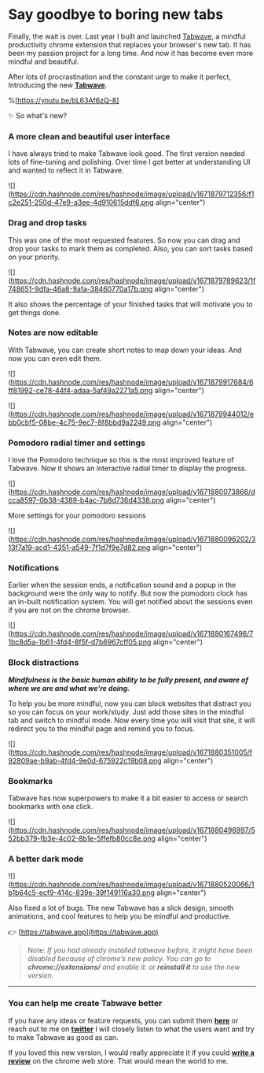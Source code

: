 # Say goodbye to boring new tabs

Finally, the wait is over. Last year I built and launched [Tabwave](https://tabwave.app), a mindful productivity chrome extension that replaces your browser's new tab. It has been my passion project for a long time. And now it has become even more mindful and beautiful.

After lots of procrastination and the constant urge to make it perfect, Introducing the new [**Tabwave**](https://tabwave.app).

%[https://youtu.be/bL63Af6zQ-8] 

✨ So what's new?

### **A more clean and beautiful user interface**

I have always tried to make Tabwave look good. The first version needed lots of fine-tuning and polishing. Over time I got better at understanding UI and wanted to reflect it in Tabwave.

![](https://cdn.hashnode.com/res/hashnode/image/upload/v1671879712356/f1c2e251-250d-47e9-a3ee-4d910615ddf6.png align="center")

### **Drag and drop tasks**

This was one of the most requested features. So now you can drag and drop your tasks to mark them as completed. Also, you can sort tasks based on your priority.

![](https://cdn.hashnode.com/res/hashnode/image/upload/v1671879789623/1f748651-9dfa-46a8-9afa-38460770a17b.png align="center")

It also shows the percentage of your finished tasks that will motivate you to get things done.

### **Notes are now editable**

With Tabwave, you can create short notes to map down your ideas. And now you can even edit them.

![](https://cdn.hashnode.com/res/hashnode/image/upload/v1671879917684/6ff81992-ce78-44f4-adaa-5af49a2271a5.png align="center")

![](https://cdn.hashnode.com/res/hashnode/image/upload/v1671879944012/ebb0cbf5-08be-4c75-9ec7-8f8bbd9a2249.png align="center")

### **Pomodoro radial timer and settings**

I love the Pomodoro technique so this is the most improved feature of Tabwave. Now it shows an interactive radial timer to display the progress.

![](https://cdn.hashnode.com/res/hashnode/image/upload/v1671880073866/dcca8597-0b38-4389-b4ac-7b8d736d4338.png align="center")

More settings for your pomodoro sessions

![](https://cdn.hashnode.com/res/hashnode/image/upload/v1671880096202/313f7a19-acd1-4351-a549-7f1d7f9e7d82.png align="center")

### **Notifications**

Earlier when the session ends, a notification sound and a popup in the background were the only way to notify. But now the pomodoro clock has an in-built notification system. You will get notified about the sessions even if you are not on the chrome browser.

![](https://cdn.hashnode.com/res/hashnode/image/upload/v1671880167496/71bc8d5a-1b61-4fd4-8f5f-d7b6967cff05.png align="center")

### **Block distractions**

***Mindfulness is the basic human ability to be fully present, and aware of where we are and what we're doing.***

To help you be more mindful, now you can block websites that distract you so you can focus on your work/study. Just add those sites in the mindful tab and switch to mindful mode. Now every time you will visit that site, it will redirect you to the mindful page and remind you to focus.

![](https://cdn.hashnode.com/res/hashnode/image/upload/v1671880351005/f92809ae-b9ab-4fd4-9e0d-675922c19b08.png align="center")

### **Bookmarks**

Tabwave has now superpowers to make it a bit easier to access or search bookmarks with one click.

![](https://cdn.hashnode.com/res/hashnode/image/upload/v1671880496997/552bb379-fb3e-4c02-8b1e-5ffefb80cc8e.png align="center")

### **A better dark mode**

![](https://cdn.hashnode.com/res/hashnode/image/upload/v1671880520066/1b1b64c5-ecf9-414c-839e-39f149116a30.png align="center")

Also fixed a lot of bugs. The new Tabwave has a slick design, smooth animations, and cool features to help you be mindful and productive.

👉 [https://tabwave.app](https://tabwave.app)

> Note: *If you had already installed tabwave before, it might have been disabled because of chrome’s new policy. You can go to* ***chrome://extensions/*** *and enable it. or* ***reinstall it*** *to use the new version.*

---

### **You can help me create Tabwave better**

If you have any ideas or feature requests, you can submit them [**here**](https://tally.so/r/wA77XW) or reach out to me on [**twitter**](https://twitter.com/WankhadeRutik) I will closely listen to what the users want and try to make Tabwave as good as can.

If you loved this new version, I would really appreciate it if you could [**write a review**](https://chrome.google.com/webstore/detail/tabwave/kilclhheeidneiiiaeggbadgommkdhbc) on the chrome web store. That would mean the world to me.
